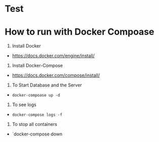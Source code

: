 # Test

# How to run with Docker Compoase

1. Install Docker

- https://docs.docker.com/engine/install/

1. Install Docker-Compose

- https://docs.docker.com/compose/install/

1. To Start Database and the Server

- `docker-compoase up -d`

1. To see logs

- `docker-compose logs -f`

1. To stop all containers

- `docker-compose down
